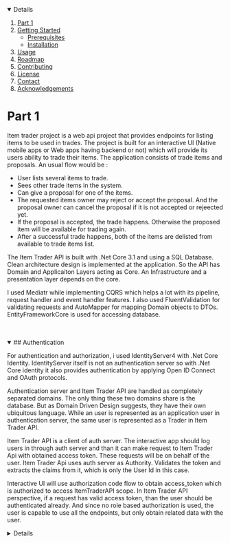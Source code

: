 <!-- TABLE OF CONTENTS -->
<details open="open">  
  <ol>
    <li>
      <a href="#about-the-project">Part 1</a>      
    </li>
    <li>
      <a href="#getting-started">Getting Started</a>
      <ul>
        <li><a href="#prerequisites">Prerequisites</a></li>
        <li><a href="#installation">Installation</a></li>
      </ul>
    </li>
    <li><a href="#usage">Usage</a></li>
    <li><a href="#roadmap">Roadmap</a></li>
    <li><a href="#contributing">Contributing</a></li>
    <li><a href="#license">License</a></li>
    <li><a href="#contact">Contact</a></li>
    <li><a href="#acknowledgements">Acknowledgements</a></li>
  </ol>
</details>



<!-- Part 1 -->
# Part 1

Item trader project is a web api project that provides endpoints for listing items to be used in trades. The project is built for an interactive UI (Native mobile apps or Web apps having backend or not) which will provide its users ability to trade their items.
The application consists of trade items and proposals. An usual flow would be :

* User lists several items to trade.
* Sees other trade items in the system. 
* Can give a proposal for one of the items.
* The requested items owner may reject or accept the proposal. And the proposal owner can cancel the proposal if it is not accepted or rejeected yet.
* If the proposal is accepted, the trade happens. Otherwise the proposed item will be available for trading again.
* After a successful trade happens, both of the items are delisted from available to trade items list.

The Item Trader API is built with .Net Core 3.1 and using a SQL Database. 
Clean architecture design is implemented at the application. So the API has Domain and Applicaiton Layers acting as Core. An Infrastructure and a presentation layer depends on the core.

I used Mediatr while implementing CQRS which helps a lot with its pipeline, request handler and event handler features. 
I also used FluentValidation for validating requests and AutoMapper for mapping Domain objects to DTOs. EntityFrameworkCore is used for accessing database.

<br/>
<br/>

<details open=open>
<summary> ## Authentication </summary>

For authentication and authorization, i used IdentityServer4 with .Net Core Identity. IdentityServer itself is not an authentication server so with .Net Core identity it also provides authentication by applying Open ID Connect and OAuth protocols.

Authentication server and Item Trader API are handled as completely separated domains. The only thing these two domains share is the database. But as Domain Driven Design suggests, they have their own ubiquitous language. 
While an user is represented as an application user in authentication server, the same user is represented as a Trader in Item Trader API. 

Item Trader API is a client of auth server. 
The interactive app should log users in through auth server and than it can make request to Item Trader Api with obtained access token. These requests will be on behalf of the user. Item Trader Api uses auth server as Authority. Validates the token and
extracts the claims from it, which is only the User Id in this case. 

Interactive UI will use authorization code flow to obtain access_token which is authorized to access ItemTraderAPI scope. 
In Item Trader API perspective, if a request has valid access token, than the user should be authenticated already. And since no role based authorization is used, the user is capable to use all the endpoints, but only obtain related data with the user.
<details>

<br/>
<br/>

## One small challenge

There are some cases that two user wants to update same proposal at the same time. For that kind of situations, EntityFrameworkCore provides an optimistic locking mechanism. Since the app is operating on Status fields of records, i marked Status field as concurrency field. Doing this makes entity framework include this column as where clause for update and delete operations and if a change has occured since the entity is loaded in the context, it can't update or delete any data and determines a dirty data exists in the context. Throws an exception. These exceptions are catched in the system and converted to an appropriate message.



<!-- Part 2 -->
## Part 2

I used Azure as cloud platform. There are two app services running, one for Item Trader API and the other for Auth server. And also a SQL Server database exists again on Azure. 
CI/Cd Pipeline is built with github actions and terraform. My initial intent was building the pipeline with Azure DevOps Pipeline but due to some increased abuse on pipelines parallel tasks (coin miners they say), they require a request to use which will be resulted in 2 or 3 days. This makes me turn my way to Github Actions. 

Triggered with a push to master branch.
Steps for CI/CD pipeline are :
    
    * Restore dependencies
    * Build
    * Run Tests
    * Terraform init (initalizes workspace)
    * Terraform validate (validates the terraform file)
    * Terraform plan (creates a plan for resources to be provisioned or removed (Just a plan. No action happens at this step.))
    * Terraform apply (applies the created plan. Resources are provisioned at this step.) If doesn't exsit, terraform provisions the following at azure.
        * Resource group
        * SQL Server (creates the database on it as well)
        * Generates an app service plan
        * Creates Two app services running under this plan. 
            (One for Item Trader API and the other for Auth Server) 
            At this step connection strings and other sensitive data also create on app service.
             Those are not stored in source. 
             I used both Github secrets and Terraform Cloud User and Environment Variables.        
    * Publish Item Trader API
    * Publish Auth Server